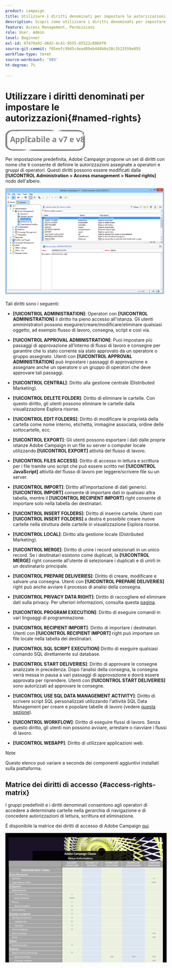 ```yaml
---
product: campaign
title: Utilizzare i diritti denominati per impostare le autorizzazioni
description: Scopri come utilizzare i diritti denominati per impostare le autorizzazioni
feature: Access Management, Permissions
role: User, Admin
level: Beginner
exl-id: 07470a91-d8d2-4c41-9555-05522c8068f0
source-git-commit: f05eefc9945c4ead89eb448b6e28c3523559e055
workflow-type: tm+mt
source-wordcount: '503'
ht-degree: 7%

---
```


# Utilizzare i diritti denominati per impostare le autorizzazioni{#named-rights}

![](../../assets/common.svg)

Per impostazione predefinita, Adobe Campaign propone un set di diritti con nome che ti consente di definire le autorizzazioni assegnate a operatori e gruppi di operatori. Questi diritti possono essere modificati dalla **[!UICONTROL Administration > Access management > Named rights]** nodo dell&#39;albero.

![](assets/s_ncs_admin_named_rights.png)

Tali diritti sono i seguenti:

* **[!UICONTROL ADMINISTRATION]**: Operatori con **[!UICONTROL ADMINISTRATION]** il diritto ha pieno accesso all&#39;istanza. Gli utenti amministratori possono eseguire/creare/modificare/eliminare qualsiasi oggetto, ad esempio flusso di lavoro, consegna, script e così via.

* **[!UICONTROL APPROVAL ADMINISTRATION]**: Puoi impostare più passaggi di approvazione all’interno di flussi di lavoro e consegne per garantire che lo stato corrente sia stato approvato da un operatore o gruppo assegnato. Utenti con **[!UICONTROL APPROVAL ADMINISTRATION]** può impostare i passaggi di approvazione e assegnare anche un operatore o un gruppo di operatori che deve approvare tali passaggi.

* **[!UICONTROL CENTRAL]**: Diritto alla gestione centrale (Distributed Marketing).

* **[!UICONTROL DELETE FOLDER]**: Diritto di eliminare le cartelle. Con questo diritto, gli utenti possono eliminare le cartelle dalla visualizzazione Esplora risorse.

* **[!UICONTROL EDIT FOLDERS]**: Diritto di modificare le proprietà della cartella come nome interno, etichetta, immagine associata, ordine delle sottocartelle, ecc.

* **[!UICONTROL EXPORT]**: Gli utenti possono esportare i dati dalle proprie istanze Adobe Campaign in un file su server o computer locale utilizzando **[!UICONTROL EXPORT]** attività del flusso di lavoro.

* **[!UICONTROL FILES ACCESS]**: Diritto di accesso in lettura e scrittura per i file tramite uno script che può essere scritto nel **[!UICONTROL JavaScript]** attività del flusso di lavoro per leggere/scrivere file su un server.

* **[!UICONTROL IMPORT]**: Diritto all’importazione di dati generici. **[!UICONTROL IMPORT]** consente di importare dati in qualsiasi altra tabella, mentre il **[!UICONTROL RECIPIENT IMPORT]** right consente di importare solo nella tabella dei destinatari.

* **[!UICONTROL INSERT FOLDERS]**: Diritto di inserire cartelle. Utenti con **[!UICONTROL INSERT FOLDERS]** a destra è possibile creare nuove cartelle nella struttura delle cartelle in visualizzazione Esplora risorse.

* **[!UICONTROL LOCAL]**: Diritto alla gestione locale (Distributed Marketing).

* **[!UICONTROL MERGE]**: Diritto di unire i record selezionati in un unico record. Se i destinatari esistono come duplicati, la **[!UICONTROL MERGE]** right consente all’utente di selezionare i duplicati e di unirli in un destinatario principale.

* **[!UICONTROL PREPARE DELIVERIES]**: Diritto di creare, modificare e salvare una consegna. Utenti con **[!UICONTROL PREPARE DELIVERIES]** right può anche avviare il processo di analisi della consegna.

* **[!UICONTROL PRIVACY DATA RIGHT]**: Diritto di raccogliere ed eliminare dati sulla privacy. Per ulteriori informazioni, consulta questa [pagina](https://helpx.adobe.com/it/campaign/kb/acc-privacy.html).

* **[!UICONTROL PROGRAM EXECUTION]**: Diritto di eseguire comandi in vari linguaggi di programmazione.

* **[!UICONTROL RECIPIENT IMPORT]**: Diritto di importare i destinatari. Utenti con **[!UICONTROL RECIPIENT IMPORT]** right può importare un file locale nella tabella dei destinatari.

* **[!UICONTROL SQL SCRIPT EXECUTION]** Diritto di eseguire qualsiasi comando SQL direttamente sul database.

* **[!UICONTROL START DELIVERIES]**: Diritto di approvare le consegne analizzate in precedenza. Dopo l’analisi della consegna, la consegna verrà messa in pausa a vari passaggi di approvazione e dovrà essere approvata per riprendere. Utenti con **[!UICONTROL START DELIVERIES]** sono autorizzati ad approvare le consegne.

* **[!UICONTROL USE SQL DATA MANAGEMENT ACTIVITY]**: Diritto di scrivere script SQL personalizzati utilizzando l&#39;attività SQL Data Management per creare e popolare tabelle di lavoro (vedere [questa sezione](../../workflow/using/sql-data-management.md)).

* **[!UICONTROL WORKFLOW]**: Diritto di eseguire flussi di lavoro. Senza questo diritto, gli utenti non possono avviare, arrestare o riavviare i flussi di lavoro.

* **[!UICONTROL WEBAPP]**: Diritto di utilizzare applicazioni web.

>[!NOTE]
>
>Questo elenco può variare a seconda dei componenti aggiuntivi installati sulla piattaforma.

## Matrice dei diritti di accesso {#access-rights-matrix}

I gruppi predefiniti e i diritti denominati consentono agli operatori di accedere a determinate cartelle nella gerarchia di navigazione e di concedere autorizzazioni di lettura, scrittura ed eliminazione.

È disponibile la matrice dei diritti di accesso di Adobe Campaign [qui](/help/platform/using/assets/access-rights-matrix.pdf).

[![immagine](assets/do-not-localize/user_management.png)](https://experienceleague.adobe.com/docs/campaign-classic/assets/access-rights-matrix.pdf?lang=en)
